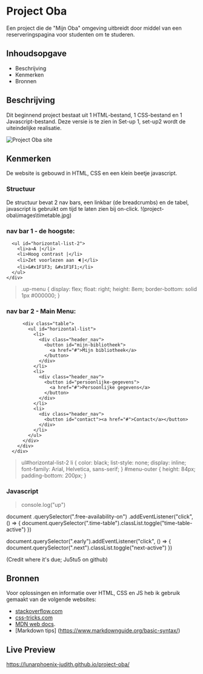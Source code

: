 # Project Oba
Een project die de "Mijn Oba" omgeving uitbreidt door middel van een reserveringspagina voor studenten om te studeren. 

## Inhoudsopgave 


- Beschrijving
- Kenmerken
- Bronnen

## Beschrijving
Dit beginnend project bestaat uit 1 HTML-bestand, 1 CSS-bestand en 1 Javascript-bestand.
Deze versie is te zien in Set-up 1, set-up2 wordt de uiteindelijke realisatie.

![Project Oba site](project-oba\images\oba.jpg)

## Kenmerken

De website is gebouwd in HTML, CSS en een klein beetje javascript.

### Structuur

De structuur bevat 2 nav bars, een linkbar (de breadcrumbs) en de tabel, javascript is gebruikt om tijd te laten zien bij on-click.
!(project-oba\images\timetable.jpg)

### nav bar 1 - de hoogste:
><div class="up-menu">
      <ul id="horizontal-list-2">
        <li>a→A |</li>
        <li>Hoog contrast |</li>
        <li>Zet voorlezen aan 🔈|</li>
        <li>&#x1F1F3; &#x1F1F1;</li>
      </ul>
    </div>
 >.up-menu {
  display: flex;
  float: right;
  height: 8em;
  border-bottom: solid 1px #000000;
}

### nav bar 2 - Main Menu:

> <div class="menu-outer">
          <div class="table">
            <ul id="horizontal-list">
              <li>
                <div class="header_nav">
                  <button id="mijn-bibliotheek">
                    <a href="#">Mijn bibliotheek</a>
                  </button>
                </div>
              </li>
              <li>
                <div class="header_nav">
                  <button id="persoonlijke-gegevens">
                    <a href="#">Persoonlijke gegevens</a>
                  </button>
                </div>
              </li>
              <li>
                <div class="header_nav">
                  <button id="contact"><a href="#">Contact</a></button>
                </div>
              </li>
            </ul>
          </div>
        </div>
      </div>
  > ul#horizontal-list-2 li {
  color: black;
  list-style: none;
  display: inline;
  font-family: Arial, Helvetica, sans-serif;
}
  > #menu-outer {
  height: 84px;
  padding-bottom: 200px;
}

### Javascript

> console.log("up")

document
  .querySelector(".free-availability-on")
  .addEventListener("click", () => {
    document.querySelector(".time-table").classList.toggle("time-table-active")
  })

document.querySelector(".early").addEventListener("click", () => {
  document.querySelector(".next").classList.toggle("next-active")
})

(Credit where it's due; Ju5tu5 on github)

## Bronnen
Voor oplossingen en informatie over HTML, CSS en JS heb ik gebruik gemaakt van de volgende websites:
- [stackoverflow.com](https://stackoverflow.com/)
- [css-tricks.com](https://css-tricks.com/)
- [MDN web docs](https://developer.mozilla.org/en-US/).
- [Markdown tips] (https://www.markdownguide.org/basic-syntax/)

## Live Preview

https://lunarphoenix-judith.github.io/project-oba/
